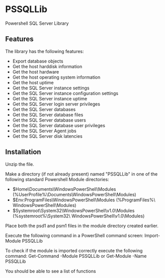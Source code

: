 # PSSQLLib
Powershell SQL Server Library 

## Features

The library has the following features:

* Export database objects
* Get the host harddisk information
* Get the host hardware
* Get the host operating system information
* Get the host uptime
* Get the SQL Server instance settings
* Get the SQL Server instance configuration settings
* Get the SQL Server instance uptime
* Get the SQL Server login server privileges
* Get the SQL Server databases
* Get the SQL Server database files
* Get the SQL Server database users
* Get the SQL Server database user privileges
* Get the SQL Server Agent jobs
* Get the SQL Server disk latencies

## Installation
Unzip the file.

Make a directory (if not already present) named "PSSQLLib" in one of the following standard Powershell Module directories:
* $Home\Documents\WindowsPowerShell\Modules (%UserProfile%\Documents\WindowsPowerShell\Modules)
* $Env:ProgramFiles\WindowsPowerShell\Modules (%ProgramFiles%\ WindowsPowerShell\Modules)
* $Systemroot\System32\WindowsPowerShell\v1.0\Modules (%systemroot%\System32\ WindowsPowerShell\v1.0\Modules)

Place both the psd1 and psm1 files in the module directory created earlier.

Execute the following command in a PowerShell command screen:
  Import-Module PSSQLLib

To check if the module is imported correctly execute the following command:
  Get-Command -Module PSSQLLib
  or
  Get-Module -Name PSSQLLib

You should be able to see a list of functions
